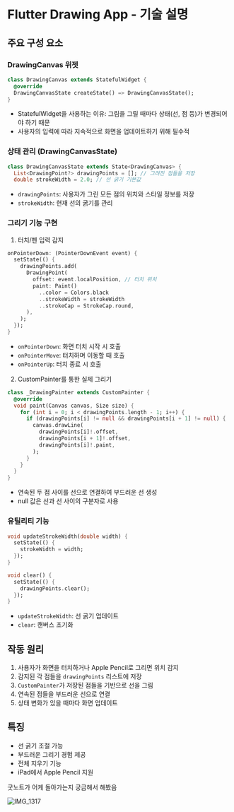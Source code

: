 
# Flutter Drawing App - 기술 설명

## 주요 구성 요소

### DrawingCanvas 위젯
```dart
class DrawingCanvas extends StatefulWidget {
  @override
  DrawingCanvasState createState() => DrawingCanvasState();
}
```
- StatefulWidget을 사용하는 이유: 그림을 그릴 때마다 상태(선, 점 등)가 변경되어야 하기 때문
- 사용자의 입력에 따라 지속적으로 화면을 업데이트하기 위해 필수적

### 상태 관리 (DrawingCanvasState)
```dart
class DrawingCanvasState extends State<DrawingCanvas> {
  List<DrawingPoint?> drawingPoints = []; // 그려진 점들을 저장
  double strokeWidth = 2.0; // 선 굵기 기본값
```
- `drawingPoints`: 사용자가 그린 모든 점의 위치와 스타일 정보를 저장
- `strokeWidth`: 현재 선의 굵기를 관리

### 그리기 기능 구현
1. 터치/펜 입력 감지
```dart
onPointerDown: (PointerDownEvent event) {
  setState(() {
    drawingPoints.add(
      DrawingPoint(
        offset: event.localPosition, // 터치 위치
        paint: Paint()
          ..color = Colors.black
          ..strokeWidth = strokeWidth
          ..strokeCap = StrokeCap.round,
      ),
    );
  });
}
```
- `onPointerDown`: 화면 터치 시작 시 호출
- `onPointerMove`: 터치하며 이동할 때 호출
- `onPointerUp`: 터치 종료 시 호출

2. CustomPainter를 통한 실제 그리기
```dart
class _DrawingPainter extends CustomPainter {
  @override
  void paint(Canvas canvas, Size size) {
    for (int i = 0; i < drawingPoints.length - 1; i++) {
      if (drawingPoints[i] != null && drawingPoints[i + 1] != null) {
        canvas.drawLine(
          drawingPoints[i]!.offset,
          drawingPoints[i + 1]!.offset,
          drawingPoints[i]!.paint,
        );
      }
    }
  }
}
```
- 연속된 두 점 사이를 선으로 연결하여 부드러운 선 생성
- null 값은 선과 선 사이의 구분자로 사용

### 유틸리티 기능
```dart
void updateStrokeWidth(double width) {
  setState(() {
    strokeWidth = width;
  });
}

void clear() {
  setState(() {
    drawingPoints.clear();
  });
}
```
- `updateStrokeWidth`: 선 굵기 업데이트
- `clear`: 캔버스 초기화

## 작동 원리
1. 사용자가 화면을 터치하거나 Apple Pencil로 그리면 위치 감지
2. 감지된 각 점들을 `drawingPoints` 리스트에 저장
3. `CustomPainter`가 저장된 점들을 기반으로 선을 그림
4. 연속된 점들을 부드러운 선으로 연결
5. 상태 변화가 있을 때마다 화면 업데이트

## 특징
- 선 굵기 조절 가능
- 부드러운 그리기 경험 제공
- 전체 지우기 기능
- iPad에서 Apple Pencil 지원

굿노트가 어케 돌아가는지 궁금해서 해봤음 

![IMG_1317](https://github.com/user-attachments/assets/1c788a07-fcf9-4b68-a866-4aa758bdbed6)

